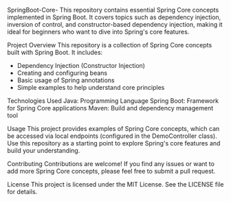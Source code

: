 SpringBoot-Core-
This repository contains essential Spring Core concepts implemented in Spring Boot. It covers topics such as dependency injection, inversion of control, and constructor-based dependency injection, making it ideal for beginners who want to dive into Spring's core features.

Project Overview
This repository is a collection of Spring Core concepts built with Spring Boot. It includes:
- Dependency Injection (Constructor Injection)
- Creating and configuring beans
- Basic usage of Spring annotations
- Simple examples to help understand core principles
  
Technologies Used
Java: Programming Language
Spring Boot: Framework for Spring Core applications
Maven: Build and dependency management tool

Usage
This project provides examples of Spring Core concepts, which can be accessed via local endpoints (configured in the DemoController class). Use this repository as a starting point to explore Spring's core features and build your understanding.

Contributing
Contributions are welcome! If you find any issues or want to add more Spring Core concepts, please feel free to submit a pull request.

License
This project is licensed under the MIT License. See the LICENSE file for details.
